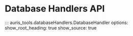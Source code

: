# Database Handlers API

::: auris_tools.databaseHandlers.DatabaseHandler
    options:
      show_root_heading: true
      show_source: true